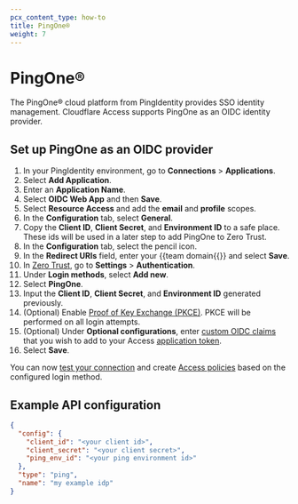 ```yaml
---
pcx_content_type: how-to
title: PingOne®
weight: 7
---
```


# PingOne®

The PingOne® cloud platform from PingIdentity provides SSO identity management. Cloudflare Access supports PingOne as an OIDC identity provider.

## Set up PingOne as an OIDC provider

1. In your PingIdentity environment, go to **Connections** > **Applications**.
2. Select **Add Application**.
3. Enter an **Application Name**.
4. Select **OIDC Web App** and then **Save**.
5. Select **Resource Access** and add the **email** and **profile** scopes.
6. In the **Configuration** tab, select **General**.
7. Copy the **Client ID**, **Client Secret**, and **Environment ID** to a safe place. These ids will be used in a later step to add PingOne to Zero Trust.
8. In the **Configuration** tab, select the pencil icon.
9. In the **Redirect URIs** field, enter your {{<glossary-tooltip term_id="team-domain">team domain{{</glossary-tooltip>}} and select **Save**.
10. In [Zero Trust](https://one.dash.cloudflare.com/), go to **Settings** > **Authentication**.
11. Under **Login methods**, select **Add new**.
12. Select **PingOne**.
13. Input the **Client ID**, **Client Secret**, and **Environment ID** generated previously.
14. (Optional) Enable [Proof of Key Exchange (PKCE)](https://www.oauth.com/oauth2-servers/pkce/). PKCE will be performed on all login attempts.
15. (Optional) Under **Optional configurations**, enter [custom OIDC claims](/cloudflare-one/identity/idp-integration/generic-oidc/#oidc-claims) that you wish to add to your Access [application token](/cloudflare-one/identity/authorization-cookie/application-token/).
16. Select **Save**.

You can now [test your connection](/cloudflare-one/identity/idp-integration#test-idps-in-zero-trust) and create [Access policies](/cloudflare-one/policies/access/) based on the configured login method.

## Example API configuration

```json
{
  "config": {
    "client_id": "<your client id>",
    "client_secret": "<your client secret>",
    "ping_env_id": "<your ping environment id>"
  },
  "type": "ping",
  "name": "my example idp"
}
```

